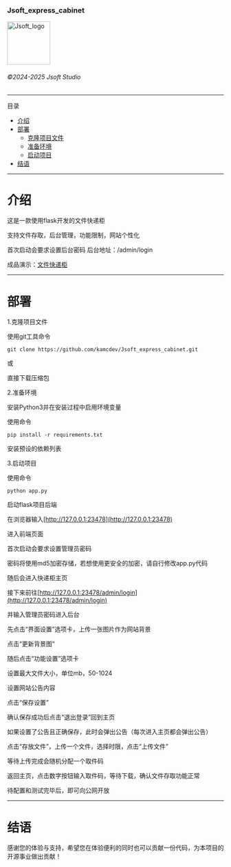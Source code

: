 ### Jsoft_express_cabinet

 <img src="https://www.jsoftstudio.top/css/Jsoft_logo.png" width = "100" height = "100" alt="Jsoft_logo" align=center />

###### ©2024-2025 Jsoft Studio

------

目录
* [介绍](#介绍)
* [部署](#部署)
    * [克隆项目文件](#克隆)
    * [准备环境](#准备)
    * [启动项目](#启动)
* [结语](#结语)

<p id="介绍"></p>

------

# 介绍

这是一款使用flask开发的文件快递柜

支持文件存取，后台管理，功能限制，网站个性化

首次启动会要求设置后台密码
后台地址：/admin/login

成品演示：[文件快递柜](https://file.jsoftstudio.top/)

<p id="部署"></p>

------

# 部署

<p id="克隆"></p>

1.克隆项目文件

使用git工具命令

```
git clone https://github.com/kamcdev/Jsoft_express_cabinet.git
```

或

直接下载压缩包

<p id="准备"></p>

2.准备环境

安装Python3并在安装过程中启用环境变量

使用命令

```
pip install -r requirements.txt
```

安装预设的依赖列表

<p id="启动"></p>

3.启动项目

使用命令

```
python app.py
```

启动flask项目后端

在浏览器输入[http://127.0.0.1:23478](http://127.0.0.1:23478)

进入前端页面

首次启动会要求设置管理员密码

密码将使用md5加密存储，若想使用更安全的加密，请自行修改app.py代码

随后会进入快递柜主页

接下来前往[http://127.0.0.1:23478/admin/login](http://127.0.0.1:23478/admin/login)

并输入管理员密码进入后台

先点击“界面设置”选项卡，上传一张图片作为网站背景

点击“更新背景图”

随后点击“功能设置”选项卡

设置最大文件大小，单位mb，50-1024

设置网站公告内容

点击“保存设置”

确认保存成功后点击“退出登录”回到主页

如果设置了公告且正确保存，此时会弹出公告（每次进入主页都会弹出公告）

点击“存放文件”，上传一个文件，选择时限，点击“上传文件”

等待上传完成会随机分配一个取件码

返回主页，点击数字按钮输入取件码，等待下载，确认文件存取功能正常

待配置和测试完毕后，即可向公网开放

<p id="结语"></p>

------

# 结语

感谢您的体验与支持，希望您在体验便利的同时也可以贡献一份代码，为本项目的开源事业做出贡献！